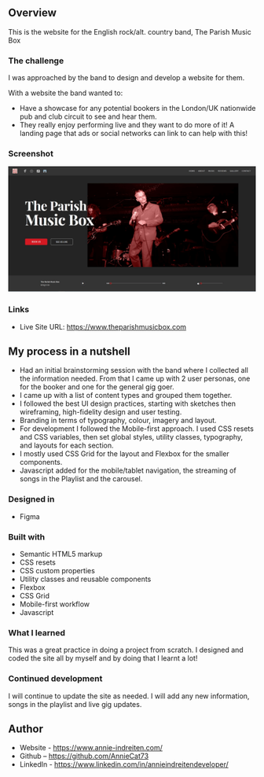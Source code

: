 ## Overview

This is the website for the English rock/alt. country band, The Parish Music Box

### The challenge

I was approached by the band to design and develop a website for them.

With a website the band wanted to:

- Have a showcase for any potential bookers in the London/UK nationwide pub and club circuit to see and hear them.
- They really enjoy performing live and they want to do more of it! A landing page that ads or social networks can link to can help with this!

### Screenshot

![](./images/screenshot-parish.png)

### Links

- Live Site URL: https://www.theparishmusicbox.com

## My process in a nutshell

- Had an initial brainstorming session with the band where I collected all the information needed. From that I came up with 2 user personas, one for the booker and one for the general gig goer.
- I came up with a list of content types and grouped them together.
- I followed the best UI design practices, starting with sketches then wireframing, high-fidelity design and user testing.
- Branding in terms of typography, colour, imagery and layout.
- For development I followed the Mobile-first approach. I used CSS resets and CSS variables, then set global styles, utility classes, typography, and layouts for each section.
- I mostly used CSS Grid for the layout and Flexbox for the smaller components.
- Javascript added for the mobile/tablet navigation, the streaming of songs in the Playlist and the carousel.

### Designed in 
- Figma

### Built with

- Semantic HTML5 markup
- CSS resets
- CSS custom properties
- Utility classes and reusable components
- Flexbox
- CSS Grid
- Mobile-first workflow
- Javascript

### What I learned

This was a great practice in doing a project from scratch. I designed and coded the site all by myself and by doing that I learnt a lot!

### Continued development

I will continue to update the site as needed. I will add any new information, songs in the playlist and live gig updates.

## Author

- Website - https://www.annie-indreiten.com/
- Github – https://github.com/AnnieCat73
- LinkedIn - https://www.linkedin.com/in/annieindreitendeveloper/
